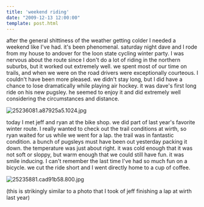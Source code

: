 ```yaml
---
title: 'weekend riding'
date: "2009-12-13 12:00:00"
template: post.html
---
```


after the general shittiness of the weather getting colder I needed a weekend like I've had. it's been phenomenal. saturday night dave and I rode from my house to andover for the loon state cycling winter party. I was nervous about the route since I don't do a lot of riding in the northern suburbs, but it worked out extremely well. we spent most of our time on trails, and when we were on the road drivers were exceptionally courteous. I couldn't have been more pleased. we didn't stay long, but I did have a chance to lose dramatically while playing air hockey. it was dave's first long ride on his new pugsley. he seemed to enjoy it and did extremely well considering the circumstances and distance.

![25236081.a87925a5.1024.jpg](http://f.slowtheory.com/25236081.a87925a5.1024.jpg "25236081.a87925a5.1024.jpg")

today I met jeff and ryan at the bike shop. we did part of last year's favorite winter route. I really wanted to check out the trail conditions at wirth, so ryan waited for us while we went for a lap. the trail was in fantastic condition. a bunch of pugsleys must have been out yesterday packing it down. the temperature was just about right. it was cold enough that it was not soft or sloppy, but warm enough that we could still have fun. it was smile inducing. I can't remember the last time I've had so much fun on a bicycle. we cut the ride short and I went directly home to a cup of coffee.

![25235881.cad91b58.800.jpg](http://f.slowtheory.com/25235881.cad91b58.800.jpg "25235881.cad91b58.800.jpg")

(this is strikingly similar to a photo that I took of jeff finishing a lap at wirth last year)